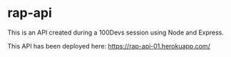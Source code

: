 # rap-api
This is an API created during a 100Devs session using Node and Express.

This API has been deployed here: https://rap-api-01.herokuapp.com/

